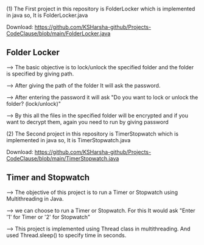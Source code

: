 (1) The First project in this repository is FolderLocker which is implemented in java
so, It is FolderLocker.java

Download:
https://github.com/KSHarsha-github/Projects-CodeClause/blob/main/FolderLocker.java

Folder Locker
------------
--> The basic objective is to lock/unlock the specified folder
and the folder is specified by giving path.

--> After giving the path of the folder It will ask the password.

--> After entering the password it will ask "Do you want to lock or unlock the folder? (lock/unlock)"

--> By this all the files in the specified folder will be encrypted and if you want to decrypt them, again you need to run
by giving password

(2) The Second project in this repository is TimerStopwatch which is implemented in java
so, It is TimerStopwatch.java

Download:
https://github.com/KSHarsha-github/Projects-CodeClause/blob/main/TimerStopwatch.java

Timer and Stopwatch
-------------------
--> The objective of this project is to run a Timer or Stopwatch using Multithreading in Java.

--> we can choose to run a Timer or Stopwatch. For this It would ask "Enter '1' for Timer or '2' for Stopwatch"

--> This project is implemented using Thread class in multithreading. And used Thread.sleep() to specify time in seconds.
